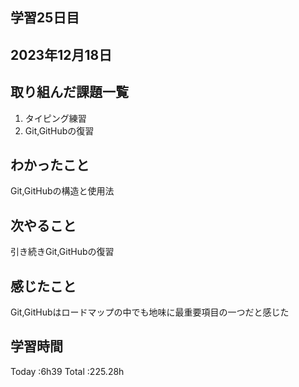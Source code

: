 ## 学習25日目
## 2023年12月18日
## 取り組んだ課題一覧
1. タイピング練習
1. Git,GitHubの復習
## わかったこと
Git,GitHubの構造と使用法
## 次やること
引き続きGit,GitHubの復習
## 感じたこと
 Git,GitHubはロードマップの中でも地味に最重要項目の一つだと感じた
## 学習時間
 Today :6h39
 Total :225.28h
